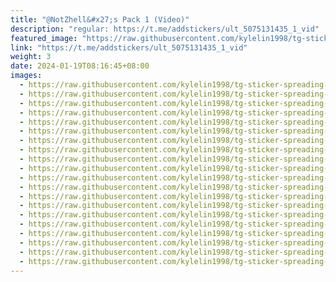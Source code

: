 ```yaml
---
title: "@NotZhell&#x27;s Pack 1 (Video)"
description: "regular: https://t.me/addstickers/ult_5075131435_1_vid"
featured_image: "https://raw.githubusercontent.com/kylelin1998/tg-sticker-spreading-worldwide-images/main/img/4e1252d2-8a14-4c52-a591-fe1c70ef9c35.jpg"
link: "https://t.me/addstickers/ult_5075131435_1_vid"
weight: 3
date: 2024-01-19T08:16:45+08:00
images:
  - https://raw.githubusercontent.com/kylelin1998/tg-sticker-spreading-worldwide-images/main/img/4e1252d2-8a14-4c52-a591-fe1c70ef9c35.jpg
  - https://raw.githubusercontent.com/kylelin1998/tg-sticker-spreading-worldwide-images/main/img/93ccc39e-071d-42af-859e-603a35532d9f.jpg
  - https://raw.githubusercontent.com/kylelin1998/tg-sticker-spreading-worldwide-images/main/img/0a2985de-178b-4047-9cd3-7cfc5d157eea.jpg
  - https://raw.githubusercontent.com/kylelin1998/tg-sticker-spreading-worldwide-images/main/img/239818cd-ab32-42be-9040-840ca2c09ff7.jpg
  - https://raw.githubusercontent.com/kylelin1998/tg-sticker-spreading-worldwide-images/main/img/2398b5e8-e5e6-4325-9dde-bd8ba88f2044.jpg
  - https://raw.githubusercontent.com/kylelin1998/tg-sticker-spreading-worldwide-images/main/img/51ab88bc-5a31-4b4f-9b85-1f43930354f1.jpg
  - https://raw.githubusercontent.com/kylelin1998/tg-sticker-spreading-worldwide-images/main/img/287892f0-3120-4ba6-aa06-f268fe17dd11.jpg
  - https://raw.githubusercontent.com/kylelin1998/tg-sticker-spreading-worldwide-images/main/img/295ac817-bb9f-4879-9161-146e9f898491.jpg
  - https://raw.githubusercontent.com/kylelin1998/tg-sticker-spreading-worldwide-images/main/img/9a5b4b4b-3f58-49fe-8051-76a551a18ba3.jpg
  - https://raw.githubusercontent.com/kylelin1998/tg-sticker-spreading-worldwide-images/main/img/f1090ee0-ffe0-4170-a503-544d1a5b794a.jpg
  - https://raw.githubusercontent.com/kylelin1998/tg-sticker-spreading-worldwide-images/main/img/d8f6c38a-19cf-4ee3-b86f-be9eb45c7e13.jpg
  - https://raw.githubusercontent.com/kylelin1998/tg-sticker-spreading-worldwide-images/main/img/0d87883c-4be8-492c-9d60-6457a160deaa.jpg
  - https://raw.githubusercontent.com/kylelin1998/tg-sticker-spreading-worldwide-images/main/img/d8191bc7-fde1-4dcb-98d6-7baaed463c36.jpg
  - https://raw.githubusercontent.com/kylelin1998/tg-sticker-spreading-worldwide-images/main/img/f1334e62-beb5-4734-8823-c0c4927524f5.jpg
  - https://raw.githubusercontent.com/kylelin1998/tg-sticker-spreading-worldwide-images/main/img/3003d81a-f0ae-429e-bdc0-f5ac46551e15.jpg
  - https://raw.githubusercontent.com/kylelin1998/tg-sticker-spreading-worldwide-images/main/img/b9d3d1d4-2af5-4225-bfd0-053f56edd8a7.jpg
  - https://raw.githubusercontent.com/kylelin1998/tg-sticker-spreading-worldwide-images/main/img/1aa5a0a5-9e80-4e12-ae0e-3999e8a094ec.jpg
  - https://raw.githubusercontent.com/kylelin1998/tg-sticker-spreading-worldwide-images/main/img/6df825ec-0e12-4e9d-be76-8a36013b6a28.jpg
  - https://raw.githubusercontent.com/kylelin1998/tg-sticker-spreading-worldwide-images/main/img/7c533189-bd19-462e-b6af-f9115130291f.jpg
  - https://raw.githubusercontent.com/kylelin1998/tg-sticker-spreading-worldwide-images/main/img/5f5978c6-55cd-4cec-b7ae-5f0963ae25f3.jpg
---
```

